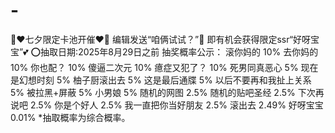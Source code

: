 # -
🎉❤️七夕限定卡池开催❤️🎉  编辑发送“咱俩试试？”💌 即有机会获得限定ssr“好呀宝宝”💕  ⭕抽取日期:2025年8月29日之前  抽奖概率公示： 滚你妈的 10% 去你妈的 10% 你也配？ 10% 傻逼二次元 10% 癔症又犯了？ 10% 死男同真恶心 5% 现在是幻想时刻 5% 柚子厨滚出去 5% 这是最后通牒 5% 以后不要再和我扯上关系 5% 被拉黑+屏蔽 5% 小男娘 5% 随机的网图 2.5% 随机的贴吧圣经 2.5% 下次再说吧 2.5% 你是个好人 2.5% 我一直把你当好朋友 2.5% 滚出去 2.49% 好呀宝宝 0.01% *抽取概率为综合概率。
